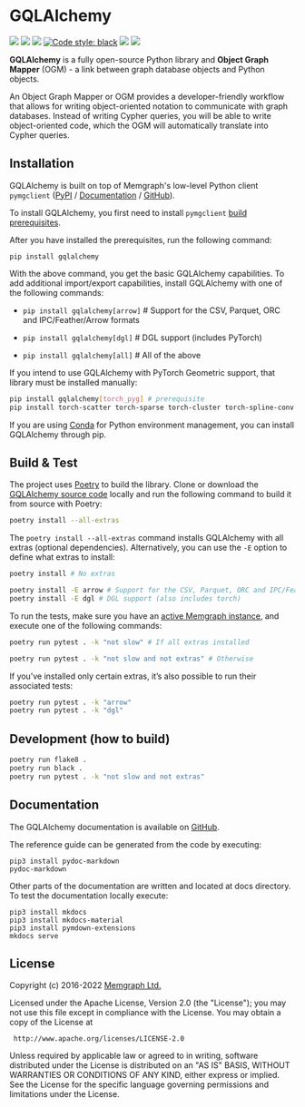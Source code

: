 # GQLAlchemy


<p>
    <a href="https://github.com/memgraph/gqlalchemy/actions"><img src="https://github.com/memgraph/gqlalchemy/workflows/Build%20and%20Test/badge.svg" /></a>
    <a href="https://github.com/memgraph/gqlalchemy/blob/main/LICENSE"><img src="https://img.shields.io/github/license/memgraph/gqlalchemy" /></a>
    <a href="https://pypi.org/project/gqlalchemy"><img src="https://img.shields.io/pypi/v/gqlalchemy" /></a>
    <a href="https://github.com/psf/black"><img alt="Code style: black" src="https://img.shields.io/badge/code%20style-black-000000.svg"></a>
    <a href="https://memgraph.com/docs/gqlalchemy" alt="Documentation"><img src="https://img.shields.io/badge/documentation-GQLAlchemy-orange" /></a>
    <a href="https://github.com/memgraph/gqlalchemy/stargazers" alt="Stargazers"><img src="https://img.shields.io/github/stars/memgraph/gqlalchemy?style=social" /></a>
</p>

**GQLAlchemy** is a fully open-source Python library and **Object Graph Mapper** (OGM) - a link between graph database objects and Python objects.

An Object Graph Mapper or OGM provides a developer-friendly workflow that allows for writing object-oriented notation to communicate with graph databases. Instead of writing Cypher queries, you will be able to write object-oriented code, which the OGM will automatically translate into Cypher queries.

## Installation

GQLAlchemy is built on top of Memgraph's low-level Python client `pymgclient`
([PyPI](https://pypi.org/project/pymgclient/) /
[Documentation](https://memgraph.github.io/pymgclient/) /
[GitHub](https://github.com/memgraph/pymgclient)). 

To install GQLAlchemy, you first need to install `pymgclient` [build prerequisites](https://memgraph.github.io/pymgclient/introduction.html#build-prerequisites).

After you have installed the prerequisites, run the following command:

`pip install gqlalchemy`

With the above command, you get the basic GQLAlchemy capabilities. To add additional import/export capabilities, install GQLAlchemy with one of the following commands:

- `pip install gqlalchemy[arrow]` # Support for the CSV, Parquet, ORC and IPC/Feather/Arrow formats
- `pip install gqlalchemy[dgl]` # DGL support (includes PyTorch)

- `pip install gqlalchemy[all]` # All of the above

If you intend to use GQLAlchemy with PyTorch Geometric support, that library must be installed manually:

```bash
pip install gqlalchemy[torch_pyg] # prerequisite
pip install torch-scatter torch-sparse torch-cluster torch-spline-conv torch-geometric -f https://data.pyg.org/whl/torch-1.13.0+cpu.html"
```

If you are using [Conda](https://docs.conda.io/en/latest/) for Python environment management, you can install GQLAlchemy through pip.

## Build & Test

The project uses [Poetry](https://python-poetry.org/) to build the library. Clone or download the [GQLAlchemy source code](https://github.com/memgraph/gqlalchemy) locally and run the following command to build it from source with Poetry:

```bash
poetry install --all-extras
```

The ``poetry install --all-extras`` command installs GQLAlchemy with all extras
(optional dependencies). Alternatively, you can use the ``-E`` option to define
what extras to install:

```bash
poetry install # No extras

poetry install -E arrow # Support for the CSV, Parquet, ORC and IPC/Feather/Arrow formats
poetry install -E dgl # DGL support (also includes torch)
```

To run the tests, make sure you have an [active Memgraph instance](https://memgraph.com/docs/getting-started), and execute one of the following commands:

```bash
poetry run pytest . -k "not slow" # If all extras installed

poetry run pytest . -k "not slow and not extras" # Otherwise
```

If you’ve installed only certain extras, it’s also possible to run their associated tests:

```bash
poetry run pytest . -k "arrow"
poetry run pytest . -k "dgl"
```
## Development (how to build)

```bash
poetry run flake8 .
poetry run black .
poetry run pytest . -k "not slow and not extras"
```

## Documentation

The GQLAlchemy documentation is available on [GitHub](https://github.com/memgraph/gqlalchemy).

The reference guide can be generated from the code by executing:
```
pip3 install pydoc-markdown
pydoc-markdown
```

Other parts of the documentation are written and located at docs directory. To test the documentation locally execute:
```
pip3 install mkdocs
pip3 install mkdocs-material
pip3 install pymdown-extensions
mkdocs serve
```

## License

Copyright (c) 2016-2022 [Memgraph Ltd.](https://memgraph.com)

Licensed under the Apache License, Version 2.0 (the "License"); you may not use
this file except in compliance with the License. You may obtain a copy of the
License at

     http://www.apache.org/licenses/LICENSE-2.0

Unless required by applicable law or agreed to in writing, software distributed
under the License is distributed on an "AS IS" BASIS, WITHOUT WARRANTIES OR
CONDITIONS OF ANY KIND, either express or implied. See the License for the
specific language governing permissions and limitations under the License.
